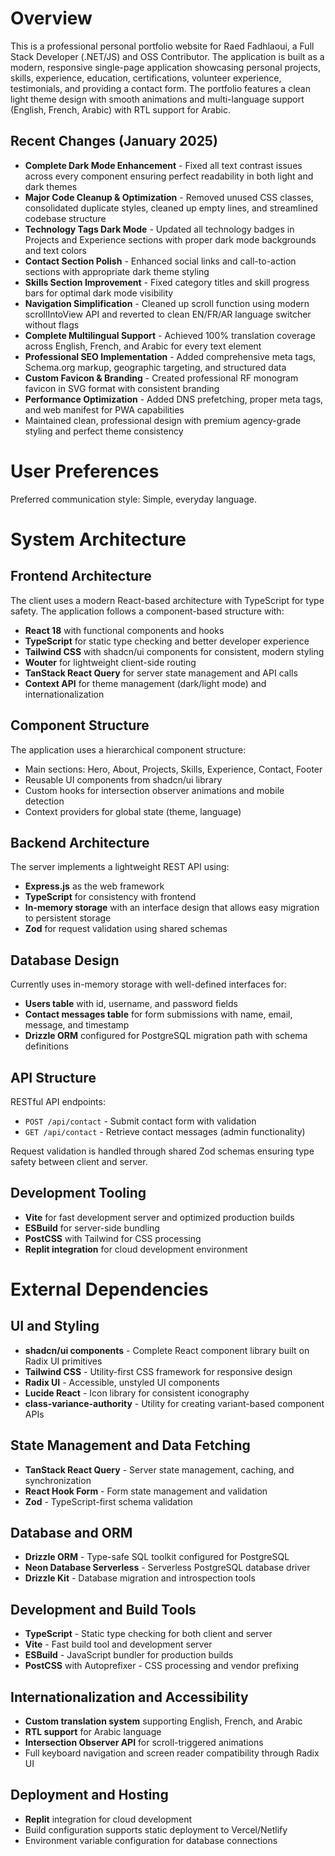 # Overview

This is a professional personal portfolio website for Raed Fadhlaoui, a Full Stack Developer (.NET/JS) and OSS Contributor. The application is built as a modern, responsive single-page application showcasing personal projects, skills, experience, education, certifications, volunteer experience, testimonials, and providing a contact form. The portfolio features a clean light theme design with smooth animations and multi-language support (English, French, Arabic) with RTL support for Arabic.

## Recent Changes (January 2025)
- **Complete Dark Mode Enhancement** - Fixed all text contrast issues across every component ensuring perfect readability in both light and dark themes
- **Major Code Cleanup & Optimization** - Removed unused CSS classes, consolidated duplicate styles, cleaned up empty lines, and streamlined codebase structure
- **Technology Tags Dark Mode** - Updated all technology badges in Projects and Experience sections with proper dark mode backgrounds and text colors
- **Contact Section Polish** - Enhanced social links and call-to-action sections with appropriate dark theme styling
- **Skills Section Improvement** - Fixed category titles and skill progress bars for optimal dark mode visibility
- **Navigation Simplification** - Cleaned up scroll function using modern scrollIntoView API and reverted to clean EN/FR/AR language switcher without flags
- **Complete Multilingual Support** - Achieved 100% translation coverage across English, French, and Arabic for every text element
- **Professional SEO Implementation** - Added comprehensive meta tags, Schema.org markup, geographic targeting, and structured data
- **Custom Favicon & Branding** - Created professional RF monogram favicon in SVG format with consistent branding
- **Performance Optimization** - Added DNS prefetching, proper meta tags, and web manifest for PWA capabilities
- Maintained clean, professional design with premium agency-grade styling and perfect theme consistency

# User Preferences

Preferred communication style: Simple, everyday language.

# System Architecture

## Frontend Architecture
The client uses a modern React-based architecture with TypeScript for type safety. The application follows a component-based structure with:

- **React 18** with functional components and hooks
- **TypeScript** for static type checking and better developer experience
- **Tailwind CSS** with shadcn/ui components for consistent, modern styling
- **Wouter** for lightweight client-side routing
- **TanStack React Query** for server state management and API calls
- **Context API** for theme management (dark/light mode) and internationalization

## Component Structure
The application uses a hierarchical component structure:
- Main sections: Hero, About, Projects, Skills, Experience, Contact, Footer
- Reusable UI components from shadcn/ui library
- Custom hooks for intersection observer animations and mobile detection
- Context providers for global state (theme, language)

## Backend Architecture
The server implements a lightweight REST API using:

- **Express.js** as the web framework
- **TypeScript** for consistency with frontend
- **In-memory storage** with an interface design that allows easy migration to persistent storage
- **Zod** for request validation using shared schemas

## Database Design
Currently uses in-memory storage with well-defined interfaces for:
- **Users table** with id, username, and password fields
- **Contact messages table** for form submissions with name, email, message, and timestamp
- **Drizzle ORM** configured for PostgreSQL migration path with schema definitions

## API Structure
RESTful API endpoints:
- `POST /api/contact` - Submit contact form with validation
- `GET /api/contact` - Retrieve contact messages (admin functionality)

Request validation is handled through shared Zod schemas ensuring type safety between client and server.

## Development Tooling
- **Vite** for fast development server and optimized production builds
- **ESBuild** for server-side bundling
- **PostCSS** with Tailwind for CSS processing
- **Replit integration** for cloud development environment

# External Dependencies

## UI and Styling
- **shadcn/ui components** - Complete React component library built on Radix UI primitives
- **Tailwind CSS** - Utility-first CSS framework for responsive design
- **Radix UI** - Accessible, unstyled UI components
- **Lucide React** - Icon library for consistent iconography
- **class-variance-authority** - Utility for creating variant-based component APIs

## State Management and Data Fetching
- **TanStack React Query** - Server state management, caching, and synchronization
- **React Hook Form** - Form state management and validation
- **Zod** - TypeScript-first schema validation

## Database and ORM
- **Drizzle ORM** - Type-safe SQL toolkit configured for PostgreSQL
- **Neon Database Serverless** - Serverless PostgreSQL database driver
- **Drizzle Kit** - Database migration and introspection tools

## Development and Build Tools
- **TypeScript** - Static type checking for both client and server
- **Vite** - Fast build tool and development server
- **ESBuild** - JavaScript bundler for production builds
- **PostCSS** with Autoprefixer - CSS processing and vendor prefixing

## Internationalization and Accessibility
- **Custom translation system** supporting English, French, and Arabic
- **RTL support** for Arabic language
- **Intersection Observer API** for scroll-triggered animations
- Full keyboard navigation and screen reader compatibility through Radix UI

## Deployment and Hosting
- **Replit** integration for cloud development
- Build configuration supports static deployment to Vercel/Netlify
- Environment variable configuration for database connections